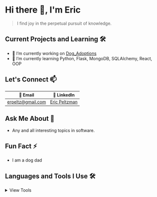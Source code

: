 # Hi there 👋, I'm Eric
> I find joy in the perpetual pursuit of knowledge.

## Current Projects and Learning 🛠️

- 🔭 I’m currently working on [Dog_Adoptions](https://github.com/epeltz33/Dog_Adoptions.git)
- 🌱 I’m currently learning Python, Flask, MongoDB, SQLAlchemy, React, OOP

## Let's Connect 📫

| 📧 Email | 💼 LinkedIn |
| --- | --- |
| erpeltz@gmail.com | [Eric Peltzman](https://www.linkedin.com/in/eric-peltzman) |

## Ask Me About 💬

- Any and all interesting topics in software.

## Fun Fact ⚡

- I am a dog dad

## Languages and Tools I Use 🛠️

<details>
<summary>View Tools</summary>
<br/>

<img src="https://raw.githubusercontent.com/devicons/devicon/master/icons/bootstrap/bootstrap-plain-wordmark.svg" alt="Bootstrap" width="30" height="30"/>
<img src="https://raw.githubusercontent.com/devicons/devicon/master/icons/css3/css3-original-wordmark.svg" alt="CSS3" width="30" height="30"/>
<img src="https://www.vectorlogo.zone/logos/pocoo_flask/pocoo_flask-icon.svg" alt="Flask" width="30" height="30"/>
<img src="https://raw.githubusercontent.com/devicons/devicon/master/icons/html5/html5-original-wordmark.svg" alt="HTML5" width="30" height="30"/>
<img src="https://raw.githubusercontent.com/devicons/devicon/master/icons/javascript/javascript-original.svg" alt="Javascript" width="30" height="30"/>
<img src="https://raw.githubusercontent.com/devicons/devicon/master/icons/mongodb/mongodb-original-wordmark.svg" alt="MongoDB" width="30" height="30"/>
<img src="https://cdn.worldvectorlogo.com/logos/nextjs-2.svg" alt="Next.js" width="30" height="30"/>
<img src="https://raw.githubusercontent.com/devicons/devicon/master/icons/nodejs/nodejs-original-wordmark.svg" alt="Node.js" width="30" height="30"/>
<img src="https://raw.githubusercontent.com/devicons/devicon/master/icons/postgresql/postgresql-original-wordmark.svg" alt="PostgreSQL" width="30" height="30"/>
<img src="https://raw.githubusercontent.com/devicons/devicon/master/icons/python/python-original.svg" alt="Python" width="30" height="30"/>
<img src="https://raw.githubusercontent.com/devicons/devicon/master/icons/react/react-original-wordmark.svg" alt="React" width="30" height="30"/>
<img src="https://www.vectorlogo.zone/logos/tailwindcss/tailwindcss-icon.svg" alt="TailwindCSS" width="30" height="30"/>

</details>

